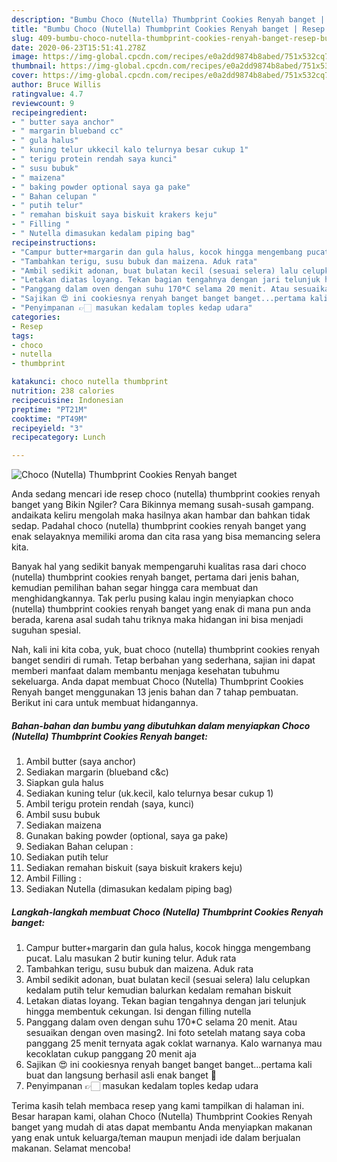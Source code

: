 ```yaml
---
description: "Bumbu Choco (Nutella) Thumbprint Cookies Renyah banget | Resep Bumbu Choco (Nutella) Thumbprint Cookies Renyah banget Yang Enak Dan Lezat"
title: "Bumbu Choco (Nutella) Thumbprint Cookies Renyah banget | Resep Bumbu Choco (Nutella) Thumbprint Cookies Renyah banget Yang Enak Dan Lezat"
slug: 409-bumbu-choco-nutella-thumbprint-cookies-renyah-banget-resep-bumbu-choco-nutella-thumbprint-cookies-renyah-banget-yang-enak-dan-lezat
date: 2020-06-23T15:51:41.278Z
image: https://img-global.cpcdn.com/recipes/e0a2dd9874b8abed/751x532cq70/choco-nutella-thumbprint-cookies-renyah-banget-foto-resep-utama.jpg
thumbnail: https://img-global.cpcdn.com/recipes/e0a2dd9874b8abed/751x532cq70/choco-nutella-thumbprint-cookies-renyah-banget-foto-resep-utama.jpg
cover: https://img-global.cpcdn.com/recipes/e0a2dd9874b8abed/751x532cq70/choco-nutella-thumbprint-cookies-renyah-banget-foto-resep-utama.jpg
author: Bruce Willis
ratingvalue: 4.7
reviewcount: 9
recipeingredient:
- " butter saya anchor"
- " margarin blueband cc"
- " gula halus"
- " kuning telur ukkecil kalo telurnya besar cukup 1"
- " terigu protein rendah saya kunci"
- " susu bubuk"
- " maizena"
- " baking powder optional saya ga pake"
- " Bahan celupan "
- " putih telur"
- " remahan biskuit saya biskuit krakers keju"
- " Filling "
- " Nutella dimasukan kedalam piping bag"
recipeinstructions:
- "Campur butter+margarin dan gula halus, kocok hingga mengembang pucat. Lalu masukan 2 butir kuning telur. Aduk rata"
- "Tambahkan terigu, susu bubuk dan maizena. Aduk rata"
- "Ambil sedikit adonan, buat bulatan kecil (sesuai selera) lalu celupkan kedalam putih telur kemudian balurkan kedalam remahan biskuit"
- "Letakan diatas loyang. Tekan bagian tengahnya dengan jari telunjuk hingga membentuk cekungan. Isi dengan filling nutella"
- "Panggang dalam oven dengan suhu 170*C selama 20 menit. Atau sesuaikan dengan oven masing2. Ini foto setelah matang saya coba panggang 25 menit ternyata agak coklat warnanya. Kalo warnanya mau kecoklatan cukup panggang 20 menit aja"
- "Sajikan 😍 ini cookiesnya renyah banget banget banget...pertama kali buat dan langsung berhasil asli enak banget 🤤"
- "Penyimpanan 👉🏻 masukan kedalam toples kedap udara"
categories:
- Resep
tags:
- choco
- nutella
- thumbprint

katakunci: choco nutella thumbprint 
nutrition: 238 calories
recipecuisine: Indonesian
preptime: "PT21M"
cooktime: "PT49M"
recipeyield: "3"
recipecategory: Lunch

---
```



![Choco (Nutella) Thumbprint Cookies Renyah banget](https://img-global.cpcdn.com/recipes/e0a2dd9874b8abed/751x532cq70/choco-nutella-thumbprint-cookies-renyah-banget-foto-resep-utama.jpg)

Anda sedang mencari ide resep choco (nutella) thumbprint cookies renyah banget yang Bikin Ngiler? Cara Bikinnya memang susah-susah gampang. andaikata keliru mengolah maka hasilnya akan hambar dan bahkan tidak sedap. Padahal choco (nutella) thumbprint cookies renyah banget yang enak selayaknya memiliki aroma dan cita rasa yang bisa memancing selera kita.



Banyak hal yang sedikit banyak mempengaruhi kualitas rasa dari choco (nutella) thumbprint cookies renyah banget, pertama dari jenis bahan, kemudian pemilihan bahan segar hingga cara membuat dan menghidangkannya. Tak perlu pusing kalau ingin menyiapkan choco (nutella) thumbprint cookies renyah banget yang enak di mana pun anda berada, karena asal sudah tahu triknya maka hidangan ini bisa menjadi suguhan spesial.


Nah, kali ini kita coba, yuk, buat choco (nutella) thumbprint cookies renyah banget sendiri di rumah. Tetap berbahan yang sederhana, sajian ini dapat memberi manfaat dalam membantu menjaga kesehatan tubuhmu sekeluarga. Anda dapat membuat Choco (Nutella) Thumbprint Cookies Renyah banget menggunakan 13 jenis bahan dan 7 tahap pembuatan. Berikut ini cara untuk membuat hidangannya.

<!--inarticleads1-->

##### Bahan-bahan dan bumbu yang dibutuhkan dalam menyiapkan Choco (Nutella) Thumbprint Cookies Renyah banget:

1. Ambil  butter (saya anchor)
1. Sediakan  margarin (blueband c&amp;c)
1. Siapkan  gula halus
1. Sediakan  kuning telur (uk.kecil, kalo telurnya besar cukup 1)
1. Ambil  terigu protein rendah (saya, kunci)
1. Ambil  susu bubuk
1. Sediakan  maizena
1. Gunakan  baking powder (optional, saya ga pake)
1. Sediakan  Bahan celupan :
1. Sediakan  putih telur
1. Sediakan  remahan biskuit (saya biskuit krakers keju)
1. Ambil  Filling :
1. Sediakan  Nutella (dimasukan kedalam piping bag)




<!--inarticleads2-->

##### Langkah-langkah membuat Choco (Nutella) Thumbprint Cookies Renyah banget:

1. Campur butter+margarin dan gula halus, kocok hingga mengembang pucat. Lalu masukan 2 butir kuning telur. Aduk rata
1. Tambahkan terigu, susu bubuk dan maizena. Aduk rata
1. Ambil sedikit adonan, buat bulatan kecil (sesuai selera) lalu celupkan kedalam putih telur kemudian balurkan kedalam remahan biskuit
1. Letakan diatas loyang. Tekan bagian tengahnya dengan jari telunjuk hingga membentuk cekungan. Isi dengan filling nutella
1. Panggang dalam oven dengan suhu 170*C selama 20 menit. Atau sesuaikan dengan oven masing2. Ini foto setelah matang saya coba panggang 25 menit ternyata agak coklat warnanya. Kalo warnanya mau kecoklatan cukup panggang 20 menit aja
1. Sajikan 😍 ini cookiesnya renyah banget banget banget...pertama kali buat dan langsung berhasil asli enak banget 🤤
1. Penyimpanan 👉🏻 masukan kedalam toples kedap udara




Terima kasih telah membaca resep yang kami tampilkan di halaman ini. Besar harapan kami, olahan Choco (Nutella) Thumbprint Cookies Renyah banget yang mudah di atas dapat membantu Anda menyiapkan makanan yang enak untuk keluarga/teman maupun menjadi ide dalam berjualan makanan. Selamat mencoba!
